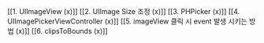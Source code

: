 [[1. UIImageView (x)]]
[[2. UIImage Size 조정 (x)]]
[[3.  PHPicker (x)]]
[[4. UIImagePickerViewController (x)]]
[[5. imageView 클릭 시 event 발생 시키는 방법 (x)]]
[[6. clipsToBounds (x)]]